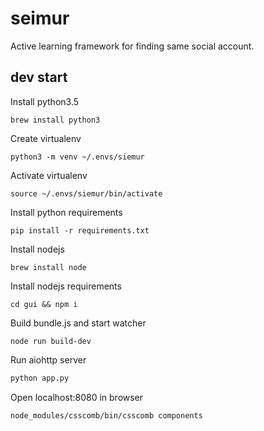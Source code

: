 # seimur

Active learning framework for finding same social account.

## dev start

Install python3.5
```
brew install python3
```

Create virtualenv
```
python3 -m venv ~/.envs/siemur
```

Activate virtualenv
```
source ~/.envs/siemur/bin/activate
```

Install python requirements
```
pip install -r requirements.txt
```

Install nodejs
```
brew install node
```

Install nodejs requirements
```
cd gui && npm i
```

Build bundle.js and start watcher
```
node run build-dev
```

Run aiohttp server
```bash
python app.py
```

Open localhost:8080 in browser 

```
node_modules/csscomb/bin/csscomb components
```